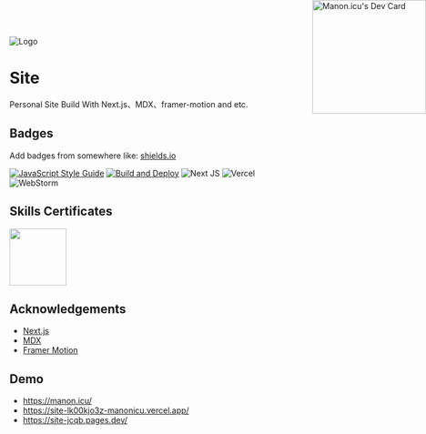 ![Logo](https://cdn.jsdelivr.net/gh/manonicu/pics@master/uPic/tobias-rademacher-CUHhXklINMY-unsplash.jpg)

# Site

Personal Site Build With Next.js、MDX、framer-motion and etc.

## Badges

Add badges from somewhere like: [shields.io](https://shields.io/)

[![JavaScript Style Guide](https://img.shields.io/badge/code_style-standard-brightgreen.svg)](https://standardjs.com)
[![Build and Deploy](https://github.com/Manonicu/site/actions/workflows/release.yml/badge.svg)](https://github.com/Manonicu/site/actions/workflows/release.yml)
![Next JS](https://img.shields.io/badge/Next-black.svg)
![Vercel](https://img.shields.io/badge/vercel-white.svg)
![WebStorm](https://img.shields.io/badge/webstorm-blue.svg)

<a href="https://app.daily.dev/Manonicu" style="position:absolute;top:0;right:0"><img src="https://github.com/Manonicu/site/blob/master/devcard.svg" width="200" alt="Manon.icu's Dev Card"/></a>

## Skills Certificates

<a href ="https://www.hackerrank.com/certificates/d88cd5622a28"><img src="https://s2.loli.net/2022/01/14/WOubtrP2GiyBhDe.jpg" width="100"/></a>

## Acknowledgements

- [Next.js](https://nextjs.org)
- [MDX](https://mdxjs.com)
- [Framer Motion](https://www.framer.com)

## Demo

- https://manon.icu/
- https://site-lk00kjo3z-manonicu.vercel.app/
- https://site-jcqb.pages.dev/
